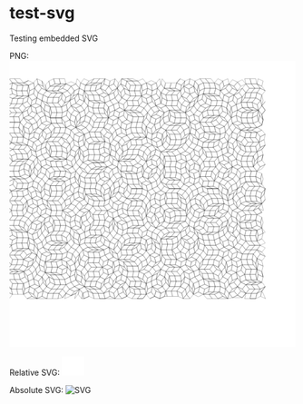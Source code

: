 # test-svg

Testing embedded SVG

PNG: ![PNG](S14.png)

Relative SVG: ![SVG](S14.svg)

Absolute SVG: ![SVG](https://rawgit.com/darobin/test-svg/master/S14.svg)
